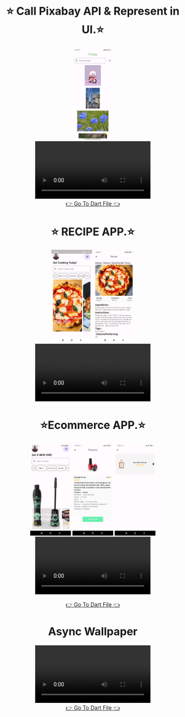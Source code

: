 <h1 align="center">⭐ Call Pixabay API & Represent in UI.⭐ </h1>
<div align="center">
  <img src="https://github.com/harshdusane2103/Api_Pixbay_Ecommrce_recipe/blob/master/pixabay.png" width=21%,height=35%,>
</div>
<div align="center">
  <video src="https://github.com/user-attachments/assets/71c6f81e-7f22-4c09-844b-f681c6241821">
</div>
<div align = "center">
<a  href="https://github.com/harshdusane2103/Api_Pixbay_Ecommrce_recipe/tree/master/lib/Pixbay">👉 Go To Dart File 👈</a>
</div>
    <h1 align="center">⭐ RECIPE APP.⭐ </h1>
<div align="center">
  <img src="https://github.com/harshdusane2103/Api_Pixbay_Ecommrce_recipe/blob/master/home.png" width=21%,height=35%,>
    <img src="https://github.com/harshdusane2103/Api_Pixbay_Ecommrce_recipe/blob/master/detail.png" width=21%,height=35%,>
</div>
<div align="center">
  <video src="https://github.com/user-attachments/assets/ad51a01e-81aa-4e58-bcf7-7c9392db8082">
</div>
<div align = "center">


  <h1 align="center">⭐Ecommerce APP.⭐ </h1>
<div align="center">
  <img src="https://github.com/harshdusane2103/Api_Pixbay_Ecommrce_recipe/blob/master/eh.png" width=21%,height=35%,>
    <img src="https://github.com/harshdusane2103/Api_Pixbay_Ecommrce_recipe/blob/master/ed.png" width=21%,height=35%,>
    <img src="https://github.com/harshdusane2103/Api_Pixbay_Ecommrce_recipe/blob/master/ec.png" width=21%,height=35%,>
</div>
<div align="center">
  <video src="https://github.com/user-attachments/assets/d5342b9b-0cc2-4893-bbc1-743dd046250e">
</div>
<div align = "center">







<a  href="https://github.com/harshdusane2103/Api_Pixbay_Ecommrce_recipe/tree/master/lib/Ecommrce">👉 Go To Dart File 👈</a>
</div>



<h1 align="center">  Async Wallpaper</h1>
<div align="center">
  <video src="https://github.com/user-attachments/assets/e3b7da5a-a306-4153-8d36-8e797ba9d5ff">
</div>

<div align = "center">
<a  href="https://github.com/harshdusane2103/Api_Pixbay_Ecommrce_recipe/tree/master/lib/Pixbay">👉 Go To Dart File 👈</a>
</div>



